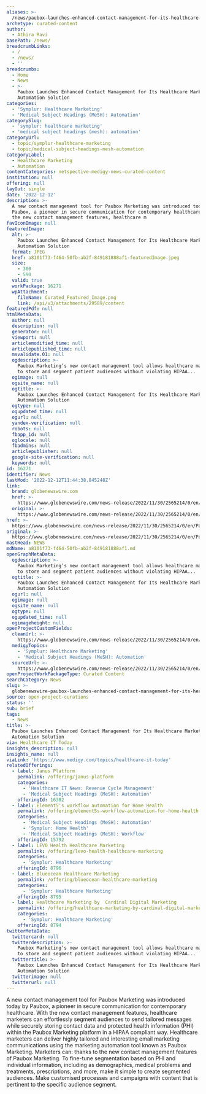 ```yaml
---
aliases: >-
  /news/paubox-launches-enhanced-contact-management-for-its-healthcare-marketing-automation-solution
archetype: curated-content
author:
  - Athira Ravi
basePath: /news/
breadcrumbLinks:
  - /
  - /news/
  - ''
breadcrumbs:
  - Home
  - News
  - >-
    Paubox Launches Enhanced Contact Management for Its Healthcare Marketing
    Automation Solution
categories:
  - 'Symplur: Healthcare Marketing'
  - 'Medical Subject Headings (MeSH): Automation'
categorySlug:
  - 'symplur: healthcare marketing'
  - 'medical subject headings (mesh): automation'
categoryUrl:
  - topic/symplur-healthcare-marketing
  - topic/medical-subject-headings-mesh-automation
categoryLabel:
  - Healthcare Marketing
  - Automation
contentCategories: netspective-medigy-news-curated-content
institution: null
offering: null
layOut: single
date: '2022-12-12'
description: >-
  A new contact management tool for Paubox Marketing was introduced today by
  Paubox, a pioneer in secure communication for contemporary healthcare. With
  the new contact management features, healthcare m
favIconImage: null
featuredImage:
  alt: >-
    Paubox Launches Enhanced Contact Management for Its Healthcare Marketing
    Automation Solution
  format: JPEG
  href: a8101f73-f464-50fb-ab2f-849181888af1-featuredImage.jpeg
  size:
    - 300
    - 590
  valid: true
  workPackage: 16271
  wpAttachment:
    fileName: Curated_Featured_Image.png
    link: /api/v3/attachments/29589/content
featuredPdf: null
htmlMetaData:
  author: null
  description: null
  generator: null
  viewport: null
  articlemodified_time: null
  articlepublished_time: null
  msvalidate.01: null
  ogdescription: >-
    Paubox Marketing’s new contact management tool allows healthcare marketers
    to store and segment patient audiences without violating HIPAA...
  ogimage: null
  ogsite_name: null
  ogtitle: >-
    Paubox Launches Enhanced Contact Management for Its Healthcare Marketing
    Automation Solution
  ogtype: null
  ogupdated_time: null
  ogurl: null
  yandex-verification: null
  robots: null
  fbapp_id: null
  oglocale: null
  fbadmins: null
  articlepublisher: null
  google-site-verification: null
  keywords: null
id: 16271
identifier: News
lastMod: '2022-12-12T11:44:38.845248Z'
link:
  brand: globenewswire.com
  href: >-
    https://www.globenewswire.com/news-release/2022/11/30/2565214/0/en/Paubox-Launches-Enhanced-Contact-Management-for-Its-Healthcare-Marketing-Automation-Solution.html
  original: >-
    https://www.globenewswire.com/news-release/2022/11/30/2565214/0/en/Paubox-Launches-Enhanced-Contact-Management-for-Its-Healthcare-Marketing-Automation-Solution.html
href: >-
  https://www.globenewswire.com/news-release/2022/11/30/2565214/0/en/Paubox-Launches-Enhanced-Contact-Management-for-Its-Healthcare-Marketing-Automation-Solution.html
original: >-
  https://www.globenewswire.com/news-release/2022/11/30/2565214/0/en/Paubox-Launches-Enhanced-Contact-Management-for-Its-Healthcare-Marketing-Automation-Solution.html
mastHead: NEWS
mdName: a8101f73-f464-50fb-ab2f-849181888af1.md
openGraphMetaData:
  ogdescription: >-
    Paubox Marketing’s new contact management tool allows healthcare marketers
    to store and segment patient audiences without violating HIPAA...
  ogtitle: >-
    Paubox Launches Enhanced Contact Management for Its Healthcare Marketing
    Automation Solution
  ogurl: null
  ogimage: null
  ogsite_name: null
  ogtype: null
  ogupdated_time: null
  ogimageheight: null
openProjectCustomFields:
  cleanUrl: >-
    https://www.globenewswire.com/news-release/2022/11/30/2565214/0/en/Paubox-Launches-Enhanced-Contact-Management-for-Its-Healthcare-Marketing-Automation-Solution.html
  medigyTopics:
    - 'Symplur: Healthcare Marketing'
    - 'Medical Subject Headings (MeSH): Automation'
  sourceUrl: >-
    https://www.globenewswire.com/news-release/2022/11/30/2565214/0/en/Paubox-Launches-Enhanced-Contact-Management-for-Its-Healthcare-Marketing-Automation-Solution.html
openProjectWorkPackageType: Curated Content
searchCategory: News
slug: >-
  globenewswire-paubox-launches-enhanced-contact-management-for-its-healthcare-marketing-automation-solution
source: open-project-curations
status: ''
sub: brief
tags:
  - News
title: >-
  Paubox Launches Enhanced Contact Management for Its Healthcare Marketing
  Automation Solution
via: Healthcare IT Today
insights_description: null
insights_name: null
viaLink: 'https://www.medigy.com/topics/healthcare-it-today'
relatedOfferings:
  - label: Janus Platform
    permalink: /offering/janus-platform
    categories:
      - 'Healthcare IT News: Revenue Cycle Management'
      - 'Medical Subject Headings (MeSH): Automation'
    offeringId: 16382
  - label: Element5's workflow automation for Home Health
    permalink: /offering/element5s-workflow-automation-for-home-health
    categories:
      - 'Medical Subject Headings (MeSH): Automation'
      - 'Symplur: Home Health'
      - 'Medical Subject Headings (MeSH): Workflow'
    offeringId: 15792
  - label: LEVO Health Healthcare Marketing
    permalink: /offering/levo-health-healthcare-marketing
    categories:
      - 'Symplur: Healthcare Marketing'
    offeringId: 8796
  - label: Blueocean Healthcare Marketing
    permalink: /offering/blueocean-healthcare-marketing
    categories:
      - 'Symplur: Healthcare Marketing'
    offeringId: 8795
  - label: Healthcare Marketing by  Cardinal Digital Marketing
    permalink: /offering/healthcare-marketing-by-cardinal-digital-marketing
    categories:
      - 'Symplur: Healthcare Marketing'
    offeringId: 8794
twitterMetaData:
  twittercard: null
  twitterdescription: >-
    Paubox Marketing’s new contact management tool allows healthcare marketers
    to store and segment patient audiences without violating HIPAA...
  twittertitle: >-
    Paubox Launches Enhanced Contact Management for Its Healthcare Marketing
    Automation Solution
  twitterimage: null
  twitterurl: null
---
```

<p>A new contact management tool for Paubox Marketing was introduced today by Paubox, a pioneer in secure communication for contemporary healthcare. With the new contact management features, healthcare marketers can effortlessly segment audiences to send tailored messages while securely storing contact data and protected health information (PHI) within the Paubox Marketing platform in a HIPAA compliant way. Healthcare marketers can deliver highly tailored and interesting email marketing communications using the marketing automation tool known as Paubox Marketing. Marketers can: thanks to the new contact management features of Paubox Marketing. To fine-tune segmentation based on PHI and individual information, including as demographics, medical problems and treatments, prescriptions, and more, make it simple to create segmented audiences. Make customised processes and campaigns with content that is pertinent to the specific audience segment.</p>
